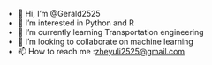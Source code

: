 - 👋 Hi, I’m @Gerald2525
- 👀 I’m interested in Python and R
- 🌱 I’m currently learning Transportation engineering
- 💞️ I’m looking to collaborate on machine learning
- 📫 How to reach me :zheyuli2525@gmail.com

<!---
Gerald2525/Gerald2525 is a ✨ special ✨ repository because its `README.md` (this file) appears on your GitHub profile.
You can click the Preview link to take a look at your changes.
--->
